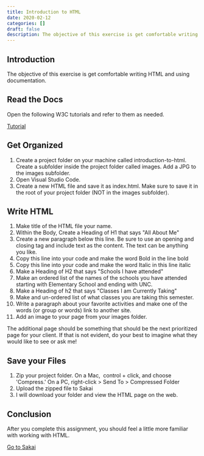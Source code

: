 ```yaml
---
title: Introduction to HTML
date: 2020-02-12
categories: []
draft: false
description: The objective of this exercise is get comfortable writing HTML and using documentation.
---
```


## Introduction

The objective of this exercise is get comfortable writing HTML and using documentation.

## Read the Docs

Open the following W3C tutorials and refer to them as needed.

[Tutorial](http://www.w3schools.com/html/default.asp)

## Get Organized

1. Create a project folder on your machine called introduction-to-html. Create a subfolder inside the project folder called images. Add a JPG to the images subfolder.
2. Open Visual Studio Code.
3. Create a new HTML file and save it as index.html. Make sure to save it in the root of your project folder (NOT in the images subfolder).

## Write HTML

1. Make title of the HTML file your name.
2. Within the Body, Create a Heading of H1 that says "All About Me"
3. Create a new paragraph below this line. Be sure to use an opening and closing tag and include text as the content. The text can be anything you like.
4. Copy this line into your code and make the word Bold in the line bold
5. Copy this line into your code and make the word Italic in this line italic
6. Make a Heading of H2 that says "Schools I have attended"
7. Make an ordered list of the names of the schools you have attended starting with Elementary School and ending with UNC.
8. Make a Heading of h2 that says "Classes I am Currently Taking"
9. Make and un-ordered list of what classes you are taking this semester.
10. Write a paragraph about your favorite activities and make one of the words (or group or words) link to another site.
11. Add an image to your page from your images folder.

The additional page should be something that should be the next prioritized page for your client. If that is not evident, do your best to imagine what they would like to see or ask me!

## Save your Files

1. Zip your project folder. On a Mac,  control + click, and choose 'Compress.' On a PC, right-click > Send To > Compressed Folder
2. Upload the zipped file to Sakai
3. I will download your folder and view the HTML page on the web.

## Conclusion

After you complete this assignment, you should feel a little more familiar with working with HTML.

[Go to Sakai](https://sakai.unc.edu)
